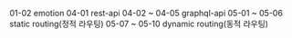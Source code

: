 01-02 emotion 
04-01 rest-api
04-02 ~ 04-05 graphql-api
05-01 ~ 05-06 static routing(정적 라우팅)
05-07 ~ 05-10 dynamic routing(동적 라우팅)